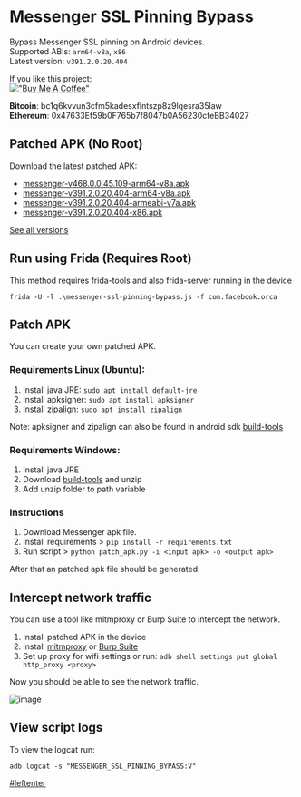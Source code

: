 # Messenger SSL Pinning Bypass

Bypass Messenger SSL pinning on Android devices.  
Supported ABIs: `arm64-v8a`, `x86`  
Latest version: `v391.2.0.20.404`

If you like this project:  
[!["Buy Me A Coffee"](https://www.buymeacoffee.com/assets/img/custom_images/orange_img.png)](https://www.buymeacoffee.com/eltimusa4q)  

**Bitcoin**: bc1q6kvvun3cfm5kadesxflntszp8z9lqesra35law  
**Ethereum**: 0x47633Ef59b0F765b7f8047b0A56230cfeBB34027

## Patched APK (No Root)

Download the latest patched APK: 
+ [messenger-v468.0.0.45.109-arm64-v8a.apk](https://github.com/123edi10/Messenger-SSL-Pinning-Bypass/releases/download/v468.0.0.45.109-arm64-v8a/Messenger_468_0_0_45_109.apk)
+ [messenger-v391.2.0.20.404-arm64-v8a.apk](https://github.com/Eltion/Messenger-SSL-Pinning-Bypass/releases/download/v391.2.0.20.404/messenger-v391.2.0.20.404-arm64-v8a.apk)
+ [messenger-v391.2.0.20.404-armeabi-v7a.apk](https://github.com/Eltion/Messenger-SSL-Pinning-Bypass/releases/download/v391.2.0.20.404/messenger-v391.2.0.20.404-armeabi-v7a.apk)
+ [messenger-v391.2.0.20.404-x86.apk](https://github.com/Eltion/Messenger-SSL-Pinning-Bypass/releases/download/v391.2.0.20.404/messenger-v391.2.0.20.404-x86.apk)

[See all versions](https://github.com/Eltion/Messenger-SSL-Pinning-Bypass/releases/)

## Run using Frida (Requires Root)

This method requires frida-tools and also frida-server running in the device
```
frida -U -l .\messenger-ssl-pinning-bypass.js -f com.facebook.orca
```

## Patch APK

You can create your own patched APK. 


### Requirements Linux (Ubuntu):
1. Install java JRE: `sudo apt install default-jre`
2. Install apksigner: `sudo apt install apksigner`
3. Install zipalign: `sudo apt install zipalign`  

Note: apksigner and zipalign can also be found in android sdk [build-tools](https://dl.google.com/android/repository/build-tools_r30.0.1-linux.zip)

### Requirements Windows:
1. Install java JRE
2. Download [build-tools](https://dl.google.com/android/repository/build-tools_r30.0.1-windows.zip) and unzip
3. Add unzip folder to path variable

### Instructions

1. Download Messenger apk file.
2. Install requirements > `pip install -r requirements.txt`
3. Run script > `python patch_apk.py -i <input apk> -o <output apk>`

After that an patched apk file should be generated.

## Intercept network traffic

You can use a tool like mitmproxy or Burp Suite to intercept the network.

1. Install patched APK in the device
2. Install [mitmproxy](https://mitmproxy.org/) or [Burp Suite](https://portswigger.net/burp)
3. Set up proxy for wifi settings or run: `adb shell settings put global http_proxy <proxy>`

Now you should be able to see the network traffic.

![image](https://user-images.githubusercontent.com/18504798/205090609-2d0906af-e636-4718-a915-ed91c9054b78.png)


## View script logs
To view the logcat run:
```
adb logcat -s "MESSENGER_SSL_PINNING_BYPASS:V"
```

[#leftenter](#leftenter)
